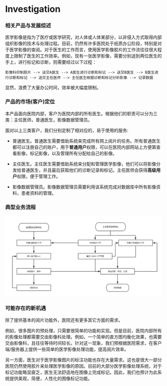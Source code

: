 # Investigation

### 相关产品与发展综述

医学影像是指为了医疗或医学研究，对人体或人体某部分，以非侵入方式取得内部组织影像的技术与处理过程。目前，仍然有许多医院处于纸质办公阶段，特别是对于医学影像的查阅。对于医生的工作而言，使用医学影像胶片的工作流往往很大程度上限制了医生的工作效率。例如，现有一张医学影像，需要分别送到两位医生的手上，进行标记和诊断，则需要经过以下过程：

```
影像科印制胶片 --> 送交A医生 --> A医生进行诊断和标记 --> 送交B医生 --> B医生进行诊断和标记 --> 送交主任医师 --> 主任医生根据诊断和标记分析影像 --> 记录数据
```

显然，浪费了大量办公时间，效率被大幅度限制。

### 产品的市场(客户)定位

本产品面向医院内部，客户为医院内部的所有医生。根据他们的职责可以分为三类：主任医师，普通医生，影像数据管理员。

面对以上三类客户，我们分别定制了相对应的，易于使用的服务:

- 普通医生。普通医生需要借助系统来完成所有网上阅片的任务。所有普通医生都可以注册自己的账户，用于**普通用户**权限，可以在医院内部网站上方便第查看影像，标记影像，以及管理所有分配给自己的影像。


- 主任医生。主任医生需要借助系统来分配和管理医学影像，他们可以将影像分发给普通医生，并且最后获取他们的诊断记录和标记。主任医师会获得**高级用户**权限，便于管理工作。
- 影像数据管理员。影像数据管理员需要利用该系统完成对数据库中所有影像资料，患者资料的管理。

### 典型业务流程

![flow](images/workflow.png)

### 可能存在的新机遇

除了提供基本的阅片功能外，医院还有更多其它方面的需求。

例如，很多图片的预处理，只需要很简单的功能和实现。但是目前，医院内部所有的影像处理都需要交由影像科处理。例如，一个简单的直方图均衡化效果，也需要交由影像科，且往往等待时间较长。针对这一现象，我们预根据医院需求，在客户端/服务器上提供一些简单的医学影像处理功能，提高阅片效率。

另一方面，医生对于医学影像图片的标注功能也存在大量需求。这也是很大一部分医院仍然使用胶片来处理医学影像的原因。目前的大部分医学影像处理系统，对于标记功能略显疲乏，医生无法舒适地在图像上完成标记。因此，我们也预计为此系统提供美观，简便，人性化的图像标记功能。